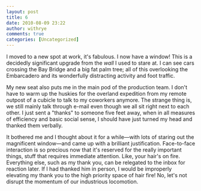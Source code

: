 ```yaml
---
layout: post
title: 6
date: 2010-08-09 23:22
author: withrye
comments: true
categories: [Uncategorized]
---
```

<span id="dropcap">I</span> moved to a new spot at work, it's fabulous. I now have a window! This is a decidedly significant upgrade from the <em>wall</em> I used to stare at. I can see cars crossing the Bay Bridge and a big fat palm tree; all of this overlooking the Embarcadero and its wonderfully distracting activity and foot traffic.

My new seat also puts me in the main pod of the production team. I don't have to warm up the huskies for the overland expedition from my remote outpost of a cubicle to talk to my coworkers anymore. The strange thing is, we still mainly talk through e-mail even though we all sit right next to each other. I just sent a "thanks" to someone five feet away, when in all measures of efficiency and basic social sense, I should have just turned my head and thanked them verbally.

It bothered me and I thought about it for a while—with lots of staring out the magnificent window—and came up with a brilliant justification. Face-to-face interaction is so precious now that it's reserved for the really important things, stuff that requires immediate attention. Like, your hair's on fire. Everything else, such as my thank you, can be relegated to the inbox for reaction later. If I had thanked him in person, I would be improperly elevating my thank you to the high priority space of hair fire! No, let's not disrupt the momentum of our industrious locomotion.
